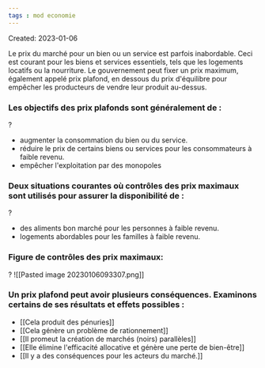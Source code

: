 ```yaml
---
tags : mod economie
---
```

Created: 2023-01-06

Le prix du marché pour un bien ou un service est parfois inabordable. Ceci est courant pour les biens et services essentiels, tels que les logements locatifs ou la nourriture. Le gouvernement peut fixer un prix maximum, également appelé prix plafond, en dessous du prix d'équilibre pour empêcher les producteurs de vendre leur produit au-dessus.

### Les objectifs des prix plafonds sont généralement de :
?
-   augmenter la consommation du bien ou du service.
-   réduire le prix de certains biens ou services pour les consommateurs à faible revenu.
-   empêcher l'exploitation par des monopoles

### Deux situations courantes où contrôles des prix maximaux sont utilisés pour assurer la disponibilité de :
?
-   des aliments bon marché pour les personnes à faible revenu.
-   logements abordables pour les familles à faible revenu.

### Figure de contrôles des prix maximaux:
?
![[Pasted image 20230106093307.png]]

### Un prix plafond peut avoir plusieurs conséquences. Examinons certains de ses résultats et effets possibles :
-   [[Cela produit des pénuries]] 
-   [[Cela génère un problème de rationnement]] 
-  [[Il promeut la création de marchés (noirs) parallèles]]
-  [[Elle élimine l'efficacité allocative et génère une perte de bien-être]] 
-  [[Il y a des conséquences pour les acteurs du marché.]] 